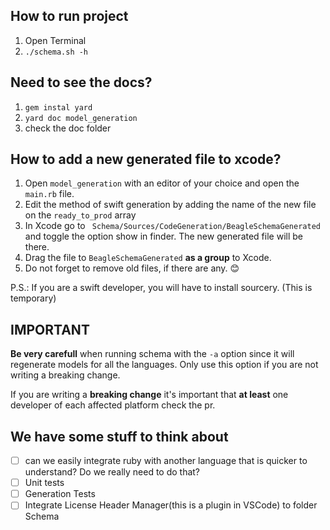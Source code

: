 ## How to run project
1. Open Terminal
2. ``` ./schema.sh -h ```

## Need to see the docs?
1. ```gem instal yard```
2. ```yard doc model_generation```
3. check the doc folder

## How to add a new generated file to xcode?
1. Open ```model_generation``` with an editor of your choice and open the ```main.rb``` file.
2. Edit the method of swift generation by adding the name of the new file on the ```ready_to_prod``` array
3. In Xcode go to ``` Schema/Sources/CodeGeneration/BeagleSchemaGenerated``` and toggle the option show in finder. The new generated file will be there.
4. Drag the file to ```BeagleSchemaGenerated``` **as a group** to Xcode.
5. Do not forget to remove old files, if there are any. 😊

P.S.: If you are a swift developer, you will have to install sourcery. (This is temporary)

## IMPORTANT

**Be very carefull** when running schema with the ```-a``` option since it will regenerate models for all the languages. Only use this option if you are not writing a breaking change.

If you are writing a **breaking change** it's important that **at least** one developer of each affected platform check the pr.

## We have some stuff to think about
- [ ] can we easily integrate ruby with another language that is quicker to understand? Do we really need to do that?
- [ ] Unit tests
- [ ] Generation Tests
- [ ] Integrate License Header Manager(this is a plugin in VSCode) to folder Schema
